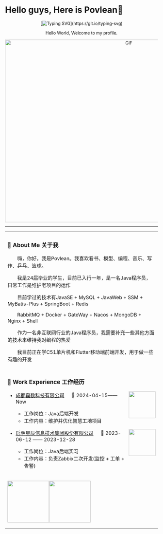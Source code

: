 # Hello guys, Here is Povlean👋 

<div align="center"> 

 <div align="center">
  
   [![Typing SVG](https://readme-typing-svg.demolab.com/?lines=你好啊，我的世界！！！！！！！！！！！;)](https://git.io/typing-svg) 
   
 </div>
 
 Hello World, Welcome to my profile.
 
 <img align="center" alt="GIF" src="https://github.com/abhisheknaiidu/abhisheknaiidu/blob/master/code.gif?raw=true" width="800" height="600" />

 -----------------------------------
</div>



<table>
<tr><td>

### 👋 About Me 关于我

<p>&emsp;&emsp;嗨，你好，我是Povlean。我喜欢看书、模型、编程、音乐、写作、乒乓、篮球。</p>
<p>&emsp;&emsp;我是24届毕业的学生，目前已入行一年，是一名Java程序员，日常工作是维护老项目的运作</p>
<p>&emsp;&emsp;目前学过的技术有JavaSE + MySQL + JavaWeb + SSM + MyBatis-Plus + SpringBoot + Redis</p>
<p>&emsp;&emsp;RabbitMQ + Docker + GateWay + Nacos + MongoDB + Nginx + Shell</p>
<p>&emsp;&emsp;作为一名非互联网行业的Java程序员，我需要补充一些其他方面的技术来维持我对编程的热爱</p>
<p>&emsp;&emsp;我目前正在学C51单片机和Flutter移动端前端开发，用于做一些有趣的开发</p>

</td></tr>

<tr><td>

### 🏢 Work Experience 工作经历

<img align="right" width="88" src="https://th.bing.com/th/id/R.4ca10b5934a7deb0ebec8fe8c7ef8794?rik=3cGkM9e7M7ZlTQ&riu=http%3a%2f%2fwww.buildigi.com%2fimages%2flogo_rgb.png&ehk=nOW8Cb3pO5Pm2QSvR63lJrABQzZ%2fSzxPUUJxV6Z34UQ%3d&risl=&pid=ImgRaw&r=0" />

- [成都磊数科技有限公司](http://buildigi.com/channels/173.html) &emsp; 📌 2024-04-15—— Now

  - 工作岗位：Java后端开发
  - 工作内容：维护并优化智慧工地项目
 
 <img align="right" width="88" src="https://img.phb123.com/uploads/allimg/221008/812-22100Q124250-L.jpeg" />

- [启明星辰信息技术集团股份有限公司](https://www.venustech.com.cn/) &emsp; 📌 2023-06-12 —— 2023-12-28

  - 工作岗位：Java后端实习
  - 工作内容：负责Zabbix二次开发(监控 + 工单 + 告警)

</td></tr>

<tr><td>




<img align="" height="137px" src="https://github-readme-stats.vercel.app/api?username=Povlean&hide_title=true&hide_border=true&show_icons=true&include_all_commits=true&line_height=21&bg_color=0,EC6C6C,FFD479,FFFC79,73FA79&theme=graywhite&locale=cn" /><img align="" height="137px" src="https://github-readme-stats.vercel.app/api/top-langs/?username=Povlean&hide_title=true&hide_border=true&layout=compact&bg_color=0,73FA79,73FDFF,D783FF&theme=graywhite&locale=cn" />
